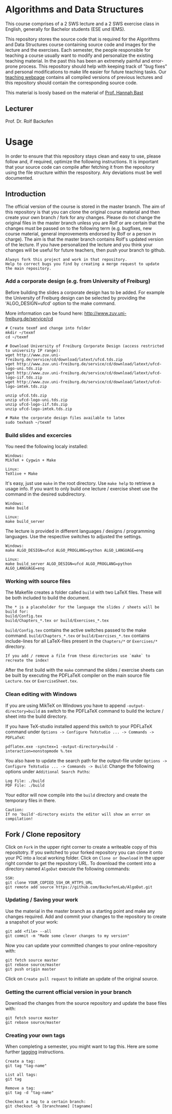 # Algorithms and Data Structures 

This course comprises of a 2 SWS lecture and a 2 SWS exercise class in English, generally for Bachelor students (ESE und IEMS). 

This repository stores the source code that is required for the Algorithms and Data Structures course containing source code and images for the lecture and the exercises. Each semester, the people responsible for teaching a course usually want to modify and personalize the existing teaching material. In the past this has been an extremely painful and error-prone process. This repository should help with keeping track of "bug fixes" and personal modifications to make life easier for future teaching tasks. Our [teaching webpage](http://www.bioinf.uni-freiburg.de/Lehre/index.html?en) contains all compiled versions of previous lectures and this repository should contain the corresponding source code.

This material is loosly based on the material of [Prof. Hannah Bast](https://ad.informatik.uni-freiburg.de/staff/bast)

## Lecturer
Prof. Dr. Rolf Backofen

# Usage
In order to ensure that this repository stays clean and easy to use, please follow and, if required, optimize the following instructions. It is important that your source code can compile after fetching it from the repository using the file structure within the respository. Any deviations must be well documented.

## Introduction
The official version of the course is stored in the master branch. The aim of this repository is that you can clone the original course material and then create your own branch / fork for any changes. Please do not change the original files in the master branch unless you are Rolf or are certain that the changes must be passed on to the following term (e.g. bugfixes, new course material, general improvements endorsed by Rolf or a person in charge). The aim is that the master branch contains Rolf's updated version of the lecture. If you have personalized the lecture and you think your changes will be useful for future teachers, then push your branch to github.

```
Always fork this project and work in that repository.
Help to correct bugs you find by creating a merge request to update the main repository.
```

### Add a corporate design (e.g. from University of Freiburg)
Before building the slides a corporate design has to be added. For example the University of Freiburg design can be selected by providing the 'ALGO_DESIGN=ufcd' option to the make command.

More information can be found here: http://www.zuv.uni-freiburg.de/service/cd
```
# Create texmf and change into folder
mkdir ~/texmf
cd ~/texmf

# Download University of Freiburg Corporate Design (access restricted to university IP range):
wget http://www.zuv.uni-freiburg.de/service/cd/download/latext/ufcd.tds.zip
wget http://www.zuv.uni-freiburg.de/service/cd/download/latext/ufcd-logo-uni.tds.zip
wget http://www.zuv.uni-freiburg.de/service/cd/download/latext/ufcd-logo-iif.tds.zip
wget http://www.zuv.uni-freiburg.de/service/cd/download/latext/ufcd-logo-imtek.tds.zip

unzip ufcd.tds.zip
unzip ufcd-logo-uni.tds.zip
unzip ufcd-logo-iif.tds.zip
unzip ufcd-logo-imtek.tds.zip

# Make the corporate design files available to latex
sudo texhash ~/texmf
```

### Build slides and excercies

You need the following localy installed:

```
Windows:
MikTeX + Cygwin + Make

Linux:
TeXlive + Make
```

It's easy, just use `make` in the root directory. Use `make help` to retrieve a usage info.
If you want to only build one lecture / exercise sheet use the command in the desired subdirectory.
```
Windows:
make build

Linux:
make build_server
```

The lecture is provided in different languages / designs / programming languages. Use the respective switches to adjusted the settings.
```
Windows:
make ALGO_DESIGN=ufcd ALGO_PROGLANG=python ALGO_LANGUAGE=eng

Linux:
make build_server ALGO_DESIGN=ufcd ALGO_PROGLANG=python ALGO_LANGUAGE=eng
```
### Working with source files
The Makefile creates a folder called `build` with two LaTeX files. These will be both included to build the document.
```
The * is a placeholder for the language the slides / sheets will be build for:
build/Config.tex
build/Chapters_*.tex or build/Exercises_*.tex
```

`build/Config.tex` contains the active switches passed to the make command.
`build/Chapters_*.tex` or `build/Exercises_*.tex` contains include-lines for all
LaTeX-files present in the `Chapters/*` or `Exercises/*` directory.
```
If you add / remove a file from these directories use `make` to recreate the index!
```

After the first build with the `make` command the slides / exercise sheets can be built by executing the PDFLaTeX compiler
on the main source file `Lecture.tex` or `ExerciseSheet.tex`.

### Clean editing with Windows
If you are using MikTeX on Windows you have to append `-output-directory=build` as switch to the PDFLaTeX command to build
the lecture / sheet into the build directory.

If you have TeX-studio installed append this switch to your PDFLaTeX command under
`Options -> Configure TeXstudio ... -> Commands -> PDFLaTeX`:
```
pdflatex.exe -synctex=1 -output-directory=build -interaction=nonstopmode %.tex
```
You also have to update the search path for the output-file under `Options -> Configure TeXstudio ... -> Commands -> Build`:
Change the following options under `Additional Search Paths`:
```
Log File: ./build
PDF File: ./build
```
Your editor will now compile into the `build` directory and create the temporary files in there.
```
Caution:
If no 'build'-directory exists the editor will show an error on compilation!
```

## Fork / Clone repository
Click on `Fork` in the upper right corner to create a writeable copy of this repositotry.
If you switched to your forked repository you can clone it onto your PC into a local working folder.
Click on `Clone or Download` in the upper right cornder to get the repository URL.
To download the content into a directory named ```AlgoDat``` execute the following commands:
```
SSH:
git clone YOUR_COPIED_SSH_OR_HTTPS_URL
git remote add source https://github.com/BackofenLab/AlgoDat.git
```

### Updating / Saving your work
Use the material in the master branch as a starting point and make any changes required.
Add and commit your changes to the repository to create a snapshot of your work:
```
git add <file> --all
git commit -m "Made some clever changes to my version"
```
Now you can update your committed changes to your online-repository with:
```
git fetch source master
git rebase source/master
git push origin master
```
Click on `Create pull request` to initiate an update of the original source. 

### Getting the current official version in your branch

Download the changes from the source repository and update the base files with:
```
git fetch source master
git rebase source/master
```

### Creating your own tags
When completing a semester, you might want to tag this. Here are some further [tagging](https://git-scm.com/book/en/v2/Git-Basics-Tagging) instructions.
```
Create a tag:
git tag "tag-name"

List all tags:
git tag

Remove a tag:
git tag -d "tag-name"

Checkout a tag to a certain branch:
git checkout -b [branchname] [tagname]
```